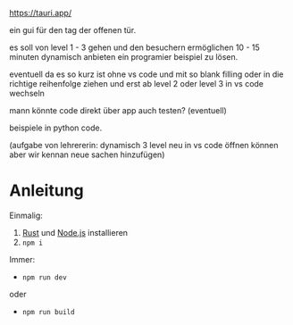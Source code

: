 https://tauri.app/

ein gui für den tag der offenen tür.

es soll von level 1 - 3 gehen und den besuchern ermöglichen 10 - 15 minuten dynamisch anbieten ein programier beispiel zu lösen.

eventuell da es so kurz ist ohne vs code und mit so blank filling oder in die richtige reihenfolge ziehen und erst ab level 2 oder level 3 in vs code wechseln

mann könnte code direkt über app auch testen? (eventuell)

beispiele in python code.

(aufgabe von lehrererin: dynamisch 3 level neu in vs code öffnen können aber wir kennan neue sachen hinzufügen)

# Anleitung
Einmalig:
1. [Rust](https://www.rust-lang.org/tools/install) und [Node.js](https://nodejs.org/en/download/) installieren
2. `npm i`

Immer:
- `npm run dev`  

oder

- `npm run build`